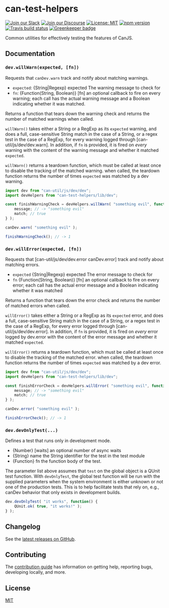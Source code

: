 # can-test-helpers

[![Join our Slack](https://img.shields.io/badge/slack-join%20chat-611f69.svg)](https://www.bitovi.com/community/slack?utm_source=badge&utm_medium=badge&utm_campaign=pr-badge&utm_content=badge)
[![Join our Discourse](https://img.shields.io/discourse/https/forums.bitovi.com/posts.svg)](https://forums.bitovi.com/?utm_source=badge&utm_medium=badge&utm_campaign=pr-badge&utm_content=badge)
[![License: MIT](https://img.shields.io/badge/license-MIT-blue.svg)](https://github.com/canjs/can-util/blob/master/LICENSE)
[![npm version](https://badge.fury.io/js/can-test-helpers.svg)](https://www.npmjs.com/package/can-test-helpers)
[![Travis build status](https://travis-ci.org/canjs/can-test-helpers.svg?branch=master)](https://travis-ci.org/canjs/can-test-helpers)
[![Greenkeeper badge](https://badges.greenkeeper.io/canjs/can-test-helpers.svg)](https://greenkeeper.io/)

Common utilities for effectively testing the features of CanJS.

## Documentation

### `dev.willWarn(expected, [fn])`

Requests that `canDev.warn` track and notify about matching warnings.

- `expected`: {String|Regexp} expected The warning message to check for
- `fn`: {Function(String, Boolean)} [fn] an optional callback to fire on every warning; each call has the actual warning message and a Boolean indicating whether it was matched.

Returns a function that tears down the warning check and returns the number of matched warnings when called.

`willWarn()` takes either a String or a RegExp as its `expected` warning, and does a full, case-sensitive String
match in the case of a String, or a regex test in the case of a RegExp, for every warning logged through
[can-util/js/dev/dev.warn].  In addition, if `fn` is provided, it is fired on _every_ warning with the content
of the warning message and whether it matched `expected`.

`willWarn()` returns a teardown function, which must be called at least once to disable the tracking of the matched
warning.  when called, the teardown function returns the number of times `expected` was matched by a dev warning.

```js
import dev from "can-util/js/dev/dev";
import devHelpers from "can-test-helpers/lib/dev";

const finishWarningCheck = devHelpers.willWarn( "something evil", function( message, match ) {
	message; // -> "something evil"
	match; // true
} );

canDev.warn( "something evil" );

finishWarningCheck(); // -> 1

```

### `dev.willError(expected, [fn])`

Requests that [can-util/js/dev/dev.error canDev.error] track and notify about matching errors.

- `expected` {String|Regexp} expected The error message to check for
- `fn` {Function(String, Boolean)} [fn] an optional callback to fire on every error; each call has the actual error
 message and a Boolean indicating whether it was matched

Returns a function that tears down the error check and returns the number of matched errors when called.

`willError()` takes either a String or a RegExp as its `expected` error, and does a full, case-sensitive String
match in the case of a String, or a regex test in the case of a RegExp, for every error logged through
[can-util/js/dev/dev.error].  In addition, if `fn` is provided, it is fired on _every_ error logged by dev.error
with the content of the error message and whether it matched `expected`.

`willError()` returns a teardown function, which must be called at least once to disable the tracking of the matched
error.  when called, the teardown function returns the number of times `expected` was matched by a dev error.

```js
import dev from "can-util/js/dev/dev";
import devHelpers from "can-test-helpers/lib/dev";

const finishErrorCheck = devHelpers.willError( "something evil", function( message, match ) {
	message; // -> "something evil"
	match; // true
} );

canDev.error( "something evil" );

finishErrorCheck(); // -> 1

```

### `dev.devOnlyTest(...)`

Defines a test that runs only in development mode.

- {Number} [waits] an optional number of async waits
- {String} name  the String identifier for the test in the test module
- {Function} fn  the function body of the test.

The parameter list above assumes that `test` on the global object is a QUnit test function. With `devOnlyTest`,
the global test function will be run with the supplied parameters when the system environment is either
unknown or not one of the production tests.  This is to help facilitate tests that rely on, e.g., canDev
behavior that only exists in development builds.

```js
dev.devOnlyTest( "it works", function() {
	QUnit.ok( true, "it works!" );
} );
```


## Changelog

See the [latest releases on GitHub](https://github.com/canjs/can-test-helpers/releases).

## Contributing

The [contribution guide](https://github.com/canjs/can-test-helpers/blob/master/CONTRIBUTING.md) has information on getting help, reporting bugs, developing locally, and more.

## License

[MIT](https://github.com/canjs/can-test-helpers/blob/master/LICENSE)
